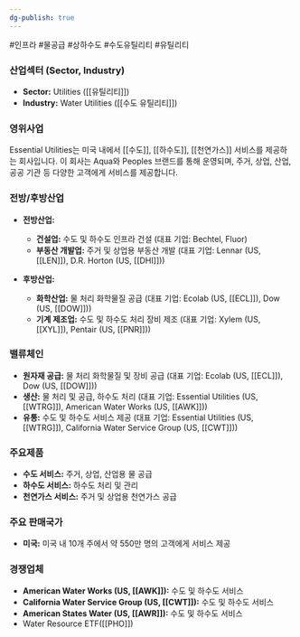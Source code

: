 ```yaml
---
dg-publish: true
---
```

#인프라 #물공급 #상하수도 #수도유틸리티 #유틸리티

### 산업섹터 (Sector, Industry)

- **Sector:** Utilities ([[유틸리티]])
- **Industry:** Water Utilities ([[수도 유틸리티]])

### 영위사업

Essential Utilities는 미국 내에서 [[수도]], [[하수도]], [[천연가스]] 서비스를 제공하는 회사입니다. 이 회사는 Aqua와 Peoples 브랜드를 통해 운영되며, 주거, 상업, 산업, 공공 기관 등 다양한 고객에게 서비스를 제공합니다.

### 전방/후방산업

- **전방산업:**
    - **건설업:** 수도 및 하수도 인프라 건설 (대표 기업: Bechtel, Fluor)
    - **부동산 개발업:** 주거 및 상업용 부동산 개발 (대표 기업: Lennar (US, [[LEN]]), D.R. Horton (US, [[DHI]]))
      
- **후방산업:**
    - **화학산업:** 물 처리 화학물질 공급 (대표 기업: Ecolab (US, [[ECL]]), Dow (US, [[DOW]]))
    - **기계 제조업:** 수도 및 하수도 처리 장비 제조 (대표 기업: Xylem (US, [[XYL]]), Pentair (US, [[PNR]]))

### 밸류체인

- **원자재 공급:** 물 처리 화학물질 및 장비 공급 (대표 기업: Ecolab (US, [[ECL]]), Dow (US, [[DOW]]))
- **생산:** 물 처리 및 공급, 하수도 처리 (대표 기업: Essential Utilities (US, [[WTRG]]), American Water Works (US, [[AWK]]))
- **유통:** 수도 및 하수도 서비스 제공 (대표 기업: Essential Utilities (US, [[WTRG]]), California Water Service Group (US, [[CWT]]))

### 주요제품

- **수도 서비스:** 주거, 상업, 산업용 물 공급
- **하수도 서비스:** 하수도 처리 및 관리
- **천연가스 서비스:** 주거 및 상업용 천연가스 공급

### 주요 판매국가

- **미국:** 미국 내 10개 주에서 약 550만 명의 고객에게 서비스 제공

### 경쟁업체

- **American Water Works (US, [[AWK]]):** 수도 및 하수도 서비스
- **California Water Service Group (US, [[CWT]]):** 수도 및 하수도 서비스
- **American States Water (US, [[AWR]]):** 수도 및 하수도 서비스
- Water Resource ETF([[PHO]])